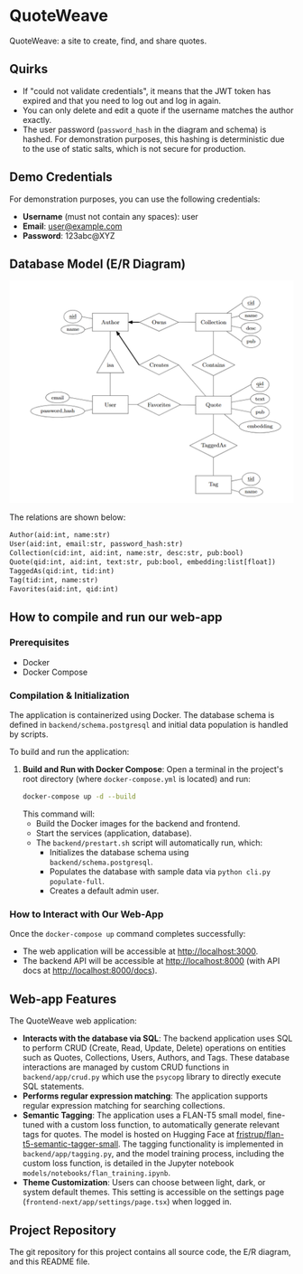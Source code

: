 # QuoteWeave

QuoteWeave: a site to create, find, and share quotes.

## Quirks

- If "could not validate credentials", it means that the JWT token has expired and that you need to log out and log in again.
- You can only delete and edit a quote if the username matches the author exactly.
- The user password (`password_hash` in the diagram and schema) is hashed. For demonstration purposes, this hashing is deterministic due to the use of static salts, which is not secure for production.

## Demo Credentials

For demonstration purposes, you can use the following credentials:
- **Username** (must not contain any spaces): user
- **Email**: user@example.com
- **Password**: 123abc@XYZ

## Database Model (E/R Diagram)

![Entity/Relationship Diagram for QuoteWeave](diagram/diagram_v1.png)

The relations are shown below:

```
Author(aid:int, name:str)
User(aid:int, email:str, password_hash:str)
Collection(cid:int, aid:int, name:str, desc:str, pub:bool)
Quote(qid:int, aid:int, text:str, pub:bool, embedding:list[float])
TaggedAs(qid:int, tid:int)
Tag(tid:int, name:str)
Favorites(aid:int, qid:int)
```

## How to compile and run our web-app

### Prerequisites
- Docker
- Docker Compose

### Compilation & Initialization
The application is containerized using Docker. The database schema is defined in `backend/schema.postgresql` and initial data population is handled by scripts.

To build and run the application:

1.  **Build and Run with Docker Compose**:
    Open a terminal in the project's root directory (where `docker-compose.yml` is located) and run:
    ```bash
    docker-compose up -d --build
    ```
    This command will:
    *   Build the Docker images for the backend and frontend.
    *   Start the services (application, database).
    *   The `backend/prestart.sh` script will automatically run, which:
        *   Initializes the database schema using `backend/schema.postgresql`.
        *   Populates the database with sample data via `python cli.py populate-full`.
        *   Creates a default admin user.

### How to Interact with Our Web-App
Once the `docker-compose up` command completes successfully:
- The web application will be accessible at [http://localhost:3000](http://localhost:3000).
- The backend API will be accessible at [http://localhost:8000](http://localhost:8000) (with API docs at [http://localhost:8000/docs](http://localhost:8000/docs)).

## Web-app Features

The QuoteWeave web application:

-   **Interacts with the database via SQL**: The backend application uses SQL to perform CRUD (Create, Read, Update, Delete) operations on entities such as Quotes, Collections, Users, Authors, and Tags. These database interactions are managed by custom CRUD functions in `backend/app/crud.py` which use the `psycopg` library to directly execute SQL statements.
-   **Performs regular expression matching**: The application supports regular expression matching for searching collections.
-   **Semantic Tagging**: The application uses a FLAN-T5 small model, fine-tuned with a custom loss function, to automatically generate relevant tags for quotes. The model is hosted on Hugging Face at [fristrup/flan-t5-semantic-tagger-small](https://huggingface.co/fristrup/flan-t5-semantic-tagger-small). The tagging functionality is implemented in `backend/app/tagging.py`, and the model training process, including the custom loss function, is detailed in the Jupyter notebook `models/notebooks/flan_training.ipynb`.
-   **Theme Customization**: Users can choose between light, dark, or system default themes. This setting is accessible on the settings page (`frontend-next/app/settings/page.tsx`) when logged in.

## Project Repository
The git repository for this project contains all source code, the E/R diagram, and this README file.